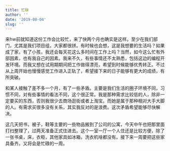 ```yaml
---
title: 忙碌
author: ''
date: '2019-08-04'
slug: ''
---
```


来hw前就知道这份工作会比较忙，来了快两个月也确实是这样。至少在我们部门，尤其是我们项目组，大家都很拼。有时候也会想，这是我想要的生活吗？如果成了家，有了小孩，我还会每天花这么多时间在工作上吗？当然，如今这么忙有外部因素，也有我自己的因素。我来不久，有些事情还不太熟悉，包括这边的编程开发环境。而我又想在试用期期间把工作做得漂亮，希望到时候能够优秀转正。不过从上周开始也慢慢感觉工作进入正轨了，希望接下来的日子能够有更大的成绩，有所突破。

和某人接触了差不多一个月，有了一些矛盾。主要是我们生活的圈子环境不同，习惯不同，对有些事情的看法不同，这个很正常。我是那种需求比较低的人，除非一定要买的东西，否则我很少去商场逛街或者上淘宝。而她是属于那种相对大手大脚的人。有需求买很多没有关系，其实我反对的是浪费。这次矛盾希望能够尽快解决。

这几天把书，被子，鞋等主要的一些物品搬到了公司的公寓，今天中午也把那里面打扫整理了，过两天准备正式住进去。这个一室一厅一个人住还是比较方便，除了一张书桌，床，衣柜，其他家具如冰箱，洗衣机啥都没有。接下来一周要把这些家具备齐。又将会是忙碌的一周。



